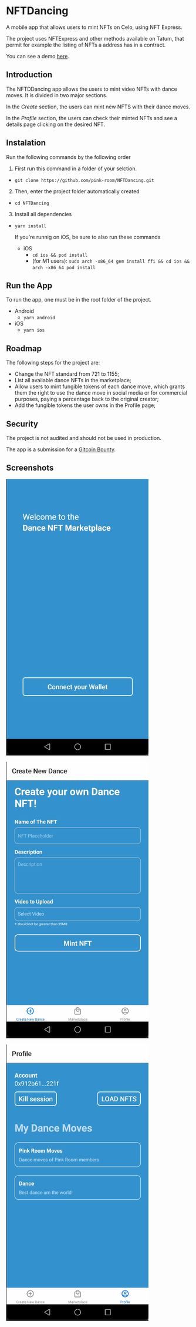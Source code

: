 # NFTDancing

A mobile app that allows users to mint NFTs on Celo, using NFT Express.

The project uses NFTExpress and other methods available on Tatum, that permit for example the listing of NFTs a address has in a contract.

You can see a demo [here](https://drive.google.com/file/d/11m5dv6fsqsiTP9brRiVJnL5mn3dnKbOW/view?usp=sharing).

## Introduction

The NFTDDancing app allows the users to mint video NFTs with dance moves. It is divided in two major sections.

In the *Create* section, the users can mint new NFTS with their dance moves.

In the *Profile* section, the users can check their minted NFTs and see a details page clicking on the desired NFT.

## Instalation

Run the following commands by the following order


1. First run this command in a folder of your selction.
 - `git clone https://github.com/pink-room/NFTDancing.git` 

2. Then, enter the project folder automatically created
 - `cd NFTDancing`

3. Install all dependencies
 - `yarn install`

	If you're runnig on iOS, be sure to also run these commands
 	- iOS
		- `cd ios && pod install`
		- (for M1 users): `sudo arch -x86_64 gem install ffi && cd ios && arch -x86_64 pod install`

## Run the App

To run the app, one must be in the root folder of the project.

 - Android
	- `yarn android`
 - iOS
	- `yarn ios`

## Roadmap

The following steps for the project are:

- Change the NFT standard from 721 to 1155;
- List all available dance NFTs in the marketplace;
- Allow users to mint fungible tokens of each dance move, which grants them the right to use the dance move in social media or for commercial purposes, paying a percentage back to the original creator;
- Add the fungible tokens the user owns in the Profile page;

## Security

The project is not audited and should not be used in production. 

The app is a submission for a [Gitcoin Bounty](https://gitcoin.co/issue/28659).

## Screenshots

![ConnectWallet](/screenshots/ConnectWallet.png "Connect Wallet")

![CreateNFT](/screenshots/CreateNFT.png "Create NFT")

![ListNFTs](/screenshots/ListNFTs.png "List NFTs")
